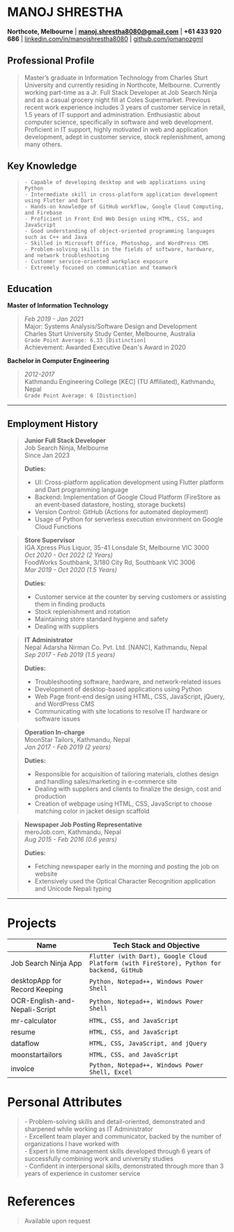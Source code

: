 ﻿# MANOJ SHRESTHA

**Northcote, Melbourne** | **manoj.shrestha8080@gmail.com** | **+61 433 920 686** | [linkedin.com/in/manojshrestha8080](https://www.linkedin.com/in/manojshrestha8080) | [github.com/jomanozgml](https://github.com/jomanozgml)

## Professional Profile

>Master’s graduate in Information Technology from Charles Sturt University and currently residing in Northcote, Melbourne. Currently working part-time as a Jr. Full Stack Developer at Job Search Ninja and as a casual grocery night fill at Coles Supermarket. Previous recent work experience includes 3 years of customer service in retail, 1.5 years of IT support and administration. Enthusiastic about computer science, specifically in software and web development. Proficient in IT support, highly motivated in web and application development, adept in customer service, stock replenishment, among many others.

## Key Knowledge

>`- Capable of developing desktop and web applications using Python`  
`- Intermediate skill in cross-platform application development using Flutter and Dart`  
`- Hands-on knowledge of GitHub workflow, Google Cloud Computing, and Firebase`  
`- Proficient in Front End Web Design using HTML, CSS, and JavaScript`  
`- Good understanding of object-oriented programming languages such as C++ and Java`  
`- Skilled in Microsoft Office, Photoshop, and WordPress CMS`  
`- Problem-solving skills in the fields of software, hardware, and network troubleshooting`  
`- Customer service-oriented workplace exposure`  
`- Extremely focused on communication and teamwork`  

## Education

**Master of Information Technology**   
>*Feb 2019 - Jan 2021*  
Major: Systems Analysis/Software Design and Development  
Charles Sturt University Study Center, Melbourne, Australia  
`Grade Point Average: 6.33 [Distinction]`  
Achievement: Awarded Executive Dean's Award in 2020

**Bachelor in Computer Engineering**  
>*2012-2017*  
Kathmandu Engineering College [KEC] (TU Affiliated), Kathmandu, Nepal  
`Grade Point Average: 6 [Distinction]`

---
## Employment History

>**Junior Full Stack Developer**  
Job Search Ninja, Melbourne  
Since Jan 2023  
>
>**Duties:**
>- UI: Cross-platform application development using Flutter platform and Dart programming language
>- Backend: Implementation of Google Cloud Platform (FireStore as an event-based datastore, hosting, storage buckets)
>- Version Control: GitHub (Actions for automated deployment)
>- Usage of Python for serverless execution environment on Google Cloud Functions

>**Store Supervisor**  
IGA Xpress Plus Liquor, 35-41 Lonsdale St, Melbourne VIC 3000  
*Oct 2020 - Oct 2022 (2 Years)*  
FoodWorks Southbank, 3/180 City Rd, Southbank VIC 3006  
*Mar 2019 - Oct 2020 (1.5 Years)*
>
>**Duties:**
>- Customer service at the counter by serving customers or assisting them in finding products
>- Stock replenishment and rotation
>- Maintaining store standard hygiene and safety
>- Dealing with suppliers

>**IT Administrator**  
Nepal Adarsha Nirman Co. Pvt. Ltd. [NANC], Kathmandu, Nepal  
*Sep 2017 - Feb 2019 (1.5 years)*
>
>**Duties:**
>- Troubleshooting software, hardware, and network-related issues
>- Development of desktop-based applications using Python
>- Web Page front-end design using HTML, CSS, JavaScript, jQuery, and WordPress CMS
>- Communicating with site locations to resolve IT hardware or software issues

>**Operation In-charge**  
MoonStar Tailors, Kathmandu, Nepal  
*Jan 2017 - Feb 2019 (2 years)*
>
>**Duties:**
>- Responsible for acquisition of tailoring materials, clothes design and handling sales/marketing in e-commerce site
>- Dealing with suppliers and clients to finalize the design, cost and production
>- Creation of webpage using HTML, CSS, JavaScript to choose matching color in jacket design scaffold

>**Newspaper Job Posting Representative**  
meroJob.com, Kathmandu, Nepal  
*Aug 2015 - Feb 2016 (0.6 years)*
>
>**Duties:**
>- Fetching newspaper early in the morning and posting the job on website
>- Extensively used the Optical Character Recognition application and Unicode Nepali typing

---
# Projects
| Name | Tech Stack and Objective |
|------|--------------------------|
| Job Search Ninja App | `Flutter (with Dart), Google Cloud Platform (with FireStore), Python for backend, GitHub` |
| desktopApp for Record Keeping | `Python, Notepad++, Windows Power Shell` |
| OCR-English-and-Nepali-Script | `Python, Notepad++, Windows Power Shell` |
| mr-calculator | `HTML, CSS, and JavaScript` |
| resume | `HTML, CSS, and JavaScript` |
| dataflow | `HTML, CSS, JavaScript, and jQuery` |
| moonstartailors | `HTML, CSS, and JavaScript` |
| invoice | `Python, Notepad++, Windows Power Shell, Excel` |

# Personal Attributes
>\- Problem-solving skills and detail-oriented, demonstrated and sharpened while working as IT Administrator  
>\- Excellent team player and communicator, backed by the number of organizations I have worked with  
>\- Expert in time management skills developed through 6 years of successfully combining work and university studies  
>\- Confident in interpersonal skills, demonstrated through more than 3 years of experience in customer service

# References
>Available upon request
